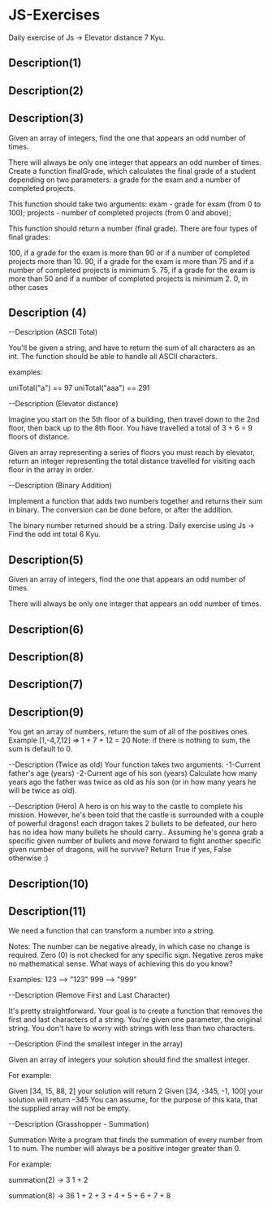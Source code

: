 # JS-Exercises

Daily exercise of Js -> Elevator distance 7 Kyu.

## Description(1)

## Description(2)

## Description(3)

Given an array of integers, find the one that appears an odd number of times.

There will always be only one integer that appears an odd number of times.
Create a function finalGrade, which calculates the final grade of a student depending on two parameters: a grade for the exam and a number of completed projects.

This function should take two arguments: exam - grade for exam (from 0 to 100); projects - number of completed projects (from 0 and above);

This function should return a number (final grade). There are four types of final grades:

100, if a grade for the exam is more than 90 or if a number of completed projects more than 10.
90, if a grade for the exam is more than 75 and if a number of completed projects is minimum 5.
75, if a grade for the exam is more than 50 and if a number of completed projects is minimum 2.
0, in other cases
## Description (4)

--Description (ASCII Total)

You'll be given a string, and have to return the sum of all characters as an int. The function should be able to handle all ASCII characters.

examples:

uniTotal("a") == 97 uniTotal("aaa") == 291

--Description (Elevator distance)

Imagine you start on the 5th floor of a building, then travel down to the 2nd floor, then back up to the 8th floor. You have travelled a total of 3 + 6 = 9 floors of distance.

Given an array representing a series of floors you must reach by elevator, return an integer representing the total distance travelled for visiting each floor in the array in order.

--Description (Binary Addition)

Implement a function that adds two numbers together and returns their sum in binary. The conversion can be done before, or after the addition.

The binary number returned should be a string.
Daily exercise using Js -> Find the odd int total 6 Kyu.

## Description(5)

Given an array of integers, find the one that appears an odd number of times.

There will always be only one integer that appears an odd number of times.
## Description(6)
## Description(8)
## Description(7)
## Description(9)

You get an array of numbers, return the sum of all of the positives ones.
Example [1,-4,7,12] => 1 + 7 + 12 = 20
Note: if there is nothing to sum, the sum is default to 0.

--Description (Twice as old)
Your function takes two arguments:
-1-Current father's age (years)
-2-Current age of his son (years)
Сalculate how many years ago the father was twice as old as his son (or in how many years he will be twice as old).

--Description (Hero)
A hero is on his way to the castle to complete his mission. However, he's been told that the castle is surrounded with a couple of powerful dragons! each dragon takes 2 bullets to be defeated, our hero has no idea how many bullets he should carry.. Assuming he's gonna grab a specific given number of bullets and move forward to fight another specific given number of dragons, will he survive?
Return True if yes, False otherwise :)
## Description(10)
## Description(11)

We need a function that can transform a number into a string.

Notes:
The number can be negative already, in which case no change is required.
Zero (0) is not checked for any specific sign. Negative zeros make no mathematical sense.
What ways of achieving this do you know?

Examples:
123 --> "123"
999 --> "999"

--Description (Remove First and Last Character)

It's pretty straightforward. Your goal is to create a function that removes the first and last characters of a string. You're given one parameter, the original string. You don't have to worry with strings with less than two characters.

--Description (Find the smallest integer in the array)

Given an array of integers your solution should find the smallest integer.

For example:

Given [34, 15, 88, 2] your solution will return 2
Given [34, -345, -1, 100] your solution will return -345
You can assume, for the purpose of this kata, that the supplied array will not be empty.

--Description (Grasshopper - Summation)

Summation
Write a program that finds the summation of every number from 1 to num. The number will always be a positive integer greater than 0.

For example:

summation(2) -> 3
1 + 2

summation(8) -> 36
1 + 2 + 3 + 4 + 5 + 6 + 7 + 8
